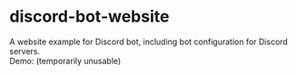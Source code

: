 # discord-bot-website
A website example for Discord bot, including bot configuration for Discord servers. <br>
Demo: (temporarily unusable)
